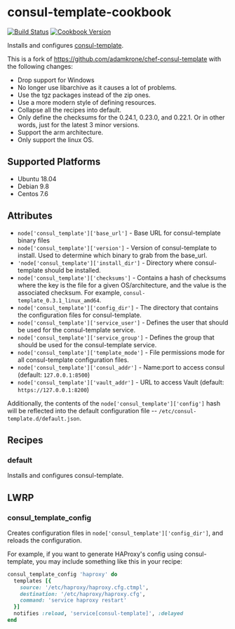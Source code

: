 # consul-template-cookbook

[![Build Status](https://travis-ci.org/ist-dsi/consul-template-cookbook.svg?branch=master)](https://travis-ci.org/ist-dsi/consul-template-cookbook)
[![Cookbook Version](https://img.shields.io/cookbook/v/consul-template-cookbook.svg)](https://supermarket.chef.io/cookbooks/consul-template-cookbook)

Installs and configures [consul-template](https://github.com/hashicorp/consul-template).

This is a fork of https://github.com/adamkrone/chef-consul-template with the following changes:

 - Drop support for Windows
 - No longer use libarchive as it causes a lot of problems.
 - Use the tgz packages instead of the zip ones.
 - Use a more modern style of defining resources.
 - Collapse all the recipes into default.
 - Only define the checksums for the 0.24.1, 0.23.0, and 0.22.1. Or in other words, just for the latest 3 minor versions.
 - Support the arm architecture.
 - Only support the linux OS.
 
## Supported Platforms

- Ubuntu 18.04
- Debian 9.8
- Centos 7.6

## Attributes

- `node['consul_template']['base_url']` - Base URL for consul-template binary files
- `node['consul_template']['version']` - Version of consul-template to install.
  Used to determine which binary to grab from the base_url.
- `'node['consul_template']['install_dir']` - Directory where consul-template
  should be installed.
- `node['consul_template']['checksums']` - Contains a hash of checksums where
  the key is the file for a given OS/architecture, and the value is the
  associated checksum. For example, `consul-template_0.3.1_linux_amd64`.
- `node['consul_template']['config_dir']` - The directory that contains the
  configuration files for consul-template.
- `node['consul_template']['service_user']` - Defines the user that should be
  used for the consul-template service.
- `node['consul_template']['service_group']` - Defines the group that should be
  used for the consul-template service.
- `node['consul_template']['template_mode']` - File permissions mode for all
  consul-template configuration files.
- `node['consul_template']['consul_addr']` - Name:port to access consul (default: `127.0.0.1:8500`)
- `node['consul_template']['vault_addr']` - URL to access Vault (default: `https://127.0.0.1:8200`)

Additionally, the contents of the `node['consul_template']['config']` hash will be reflected into the default configuration file -- `/etc/consul-template.d/default.json`.
## Recipes

### default

Installs and configures consul-template.

## LWRP

### consul_template_config

Creates configuration files in `node['consul_template']['config_dir']`, and
reloads the configuration.

For example, if you want to generate HAProxy's config using consul-template,
you may include something like this in your recipe:

```ruby
consul_template_config 'haproxy' do
  templates [{
    source: '/etc/haproxy/haproxy.cfg.ctmpl',
    destination: '/etc/haproxy/haproxy.cfg',
    command: 'service haproxy restart'
  }]
  notifies :reload, 'service[consul-template]', :delayed
end
```


